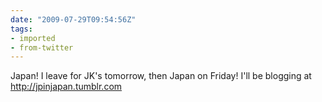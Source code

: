 ```yaml
---
date: "2009-07-29T09:54:56Z"
tags:
- imported
- from-twitter
---
```

Japan\! I leave for JK's tomorrow, then Japan on Friday\! I'll be blogging at http://jpinjapan.tumblr.com
